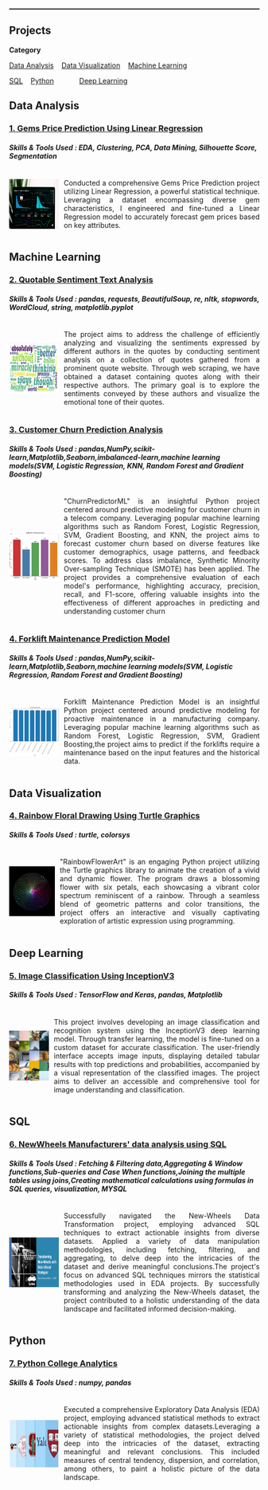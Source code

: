 <p> 
<br>
<hr style="border: .1px solid grey;">
</p>

## Projects
**Category**

[Data Analysis](#data-analysis)  &nbsp;&nbsp;&nbsp;[Data Visualization](#data-visualization) &nbsp;&nbsp;&nbsp;[Machine Learning](#machine-learning)

[SQL](#sql)  &nbsp;&nbsp;&nbsp;[Python](#python) &nbsp;&nbsp;&nbsp;&nbsp;&nbsp;&nbsp;&nbsp;&nbsp;&nbsp;&nbsp;&nbsp;&nbsp;[Deep Learning](#deep-learning)

## Data Analysis
### [1. Gems Price Prediction Using Linear Regression](https://link-to-your-project) 
##### Skills & Tools Used : EDA, Clustering, PCA, Data Mining, Silhouette Score, Segmentation

<div style="display:flex; align-items:center;">
  <img src="assets/dv.jpg" alt="Description of the image" style="width:100px; height:100px; margin-right:10px; vertical-align:middle;">
<p align="justify" style="vertical-align:middle;"> Conducted a comprehensive Gems Price Prediction project utilizing Linear Regression, a powerful statistical technique. Leveraging a dataset encompassing diverse gem characteristics, I engineered and fine-tuned a Linear Regression model to accurately forecast gem prices based on key attributes. </p>
</div>

## Machine Learning 
### [2. Quotable Sentiment Text Analysis](https://sindujasivan.github.io/Quotable-Sentiment-Analysis/) 
##### Skills & Tools Used : pandas, requests, BeautifulSoup, re, nltk, stopwords, WordCloud, string, matplotlib.pyplot

<div style="display:flex; align-items:center;">
  <img src="assets/wordcloud.png" alt="WordCloud image" style="width:100px; height:100px; margin-right:10px; vertical-align:middle;">
<p align="justify" style="vertical-align:middle;"> The project aims to address the challenge of efficiently analyzing and visualizing the sentiments expressed by different authors in the quotes by conducting sentiment analysis on a collection of quotes gathered from a prominent quote website. Through web scraping, we have obtained a dataset containing quotes along with their respective authors. The primary goal is to explore the sentiments conveyed by these authors and visualize the emotional tone of their quotes. </p>
</div>

### [3. Customer Churn Prediction Analysis](https://sindujasivan.github.io/Customer-Churn-Prediction-Analysis/)
##### Skills & Tools Used : pandas,NumPy,scikit-learn,Matplotlib,Seaborn,imbalanced-learn,machine learning models(SVM, Logistic Regression, KNN, Random Forest and Gradient Boosting)

<div style="display:flex; align-items:center;">
  <img src="assets/Accuracy.png" alt="Description of the image" style="width:100px; height:100px; margin-right:10px; vertical-align:middle;">
  <p align="justify" style="vertical-align:middle;">"ChurnPredictorML" is an insightful Python project centered around predictive modeling for customer churn in a telecom company. Leveraging popular machine learning algorithms such as Random Forest, Logistic Regression, SVM, Gradient Boosting, and KNN, the project aims to forecast customer churn based on diverse features like customer demographics, usage patterns, and feedback scores. To address class imbalance, Synthetic Minority Over-sampling Technique (SMOTE) has been applied. The project provides a comprehensive evaluation of each model's performance, highlighting accuracy, precision, recall, and F1-score, offering valuable insights into the effectiveness of different approaches in predicting and understanding customer churn</p>
</div>

### [4. Forklift Maintenance Prediction Model](https://sindujasivan.github.io/Forklift-Maintenance-Prediction-Model/)
##### Skills & Tools Used : pandas,NumPy,scikit-learn,Matplotlib,Seaborn,machine learning models(SVM, Logistic Regression, Random Forest and Gradient Boosting)

<div style="display:flex; align-items:center;">
  <img src="assets/Forklift_predictive_maintenance.png" alt="Description of the image" style="width:100px; height:100px; margin-right:10px; vertical-align:middle;">
  <p align="justify" style="vertical-align:middle;">Forklift Maintenance Prediction Model is an insightful Python project centered around predictive modeling for proactive maintenance in a manufacturing company. Leveraging popular machine learning algorithms such as Random Forest, Logistic Regression, SVM, Gradient Boosting,the project aims to predict if the forklifts require a maintenance based on the input features and the historical data.</p>
</div>


## Data Visualization
### [4. Rainbow Floral Drawing Using Turtle Graphics](https://sindujasivan.github.io/TurtleGraphicsFloral/) 
##### Skills & Tools Used : turtle, colorsys

<div style="display:flex; align-items:center;">
  <img src="assets/Turtle_Floral.png" alt="Description of the image" style="width:100px; height:100px; margin-right:10px; vertical-align:middle;">
<p align="justify" style="vertical-align:middle;"> "RainbowFlowerArt" is an engaging Python project utilizing the Turtle graphics library to animate the creation of a vivid and dynamic flower. The program draws a blossoming flower with six petals, each showcasing a vibrant color spectrum reminiscent of a rainbow. Through a seamless blend of geometric patterns and color transitions, the project offers an interactive and visually captivating exploration of artistic expression using programming. </p>
</div>

## Deep Learning
### [5. Image Classification Using InceptionV3](https://sindujasivan.github.io/pretrained-inceptionv3-image-classification/) 
##### Skills & Tools Used : TensorFlow and Keras, pandas, Matplotlib

<div style="display:flex; align-items:center;">
  <img src="assets/Picture_recognition.jpg" alt="Description of the image" style="width:100px; height:100px; margin-right:10px; vertical-align:middle;">
<p align="justify" style="vertical-align:middle;">This project involves developing an image classification and recognition system using the InceptionV3 deep learning model. Through transfer learning, the model is fine-tuned on a custom dataset for accurate classification. The user-friendly interface accepts image inputs, displaying detailed tabular results with top predictions and probabilities, accompanied by a visual representation of the classified images. The project aims to deliver an accessible and comprehensive tool for image understanding and classification. </p>
</div>

## SQL
### [6. NewWheels Manufacturers' data analysis using SQL](https://sindujasivan.github.io/NewWheelsDataTransformationUsingSQL/)
##### Skills & Tools Used : Fetching & Filtering data,Aggregating & Window functions,Sub-queries and Case When functions,Joining the multiple tables using joins,Creating mathematical calculations using formulas in SQL queries, visualization, MYSQL

<div style="display:flex; align-items:center;">
  <img src="assets/New_Wheels.png" alt="New_Wheels" style="width:100px; height:100px; margin-right:10px; vertical-align:middle;">
<p align="justify" style="vertical-align:middle;"> Successfully navigated the New-Wheels Data Transformation project, employing advanced SQL techniques to extract actionable insights from diverse datasets. Applied a variety of data manipulation methodologies, including fetching, filtering, and aggregating, to delve deep into the intricacies of the dataset and derive meaningful conclusions.The project's focus on advanced SQL techniques mirrors the statistical methodologies used in EDA projects. By successfully transforming and analyzing the New-Wheels dataset, the project contributed to a holistic understanding of the data landscape and facilitated informed decision-making. </p>
</div>

## Python
### [7. Python College Analytics](https://sindujasivan.github.io/Python-College-Analytics/)
##### Skills & Tools Used : numpy, pandas

<div style="display:flex; align-items:center;">
  <img src="assets/Forbes_College_Image_2019.png" alt="Forbes College Image" style="width:100px; height:100px; margin-right:10px; vertical-align:middle;">
<p align="justify" style="vertical-align:middle;"> Executed a comprehensive Exploratory Data Analysis (EDA) project, employing advanced statistical methods to extract actionable insights from complex datasets.Leveraging a variety of statistical methodologies, the project delved deep into the intricacies of the dataset, extracting meaningful and relevant conclusions. This included measures of central tendency, dispersion, and correlation, among others, to paint a holistic picture of the data landscape. </p>
</div>
